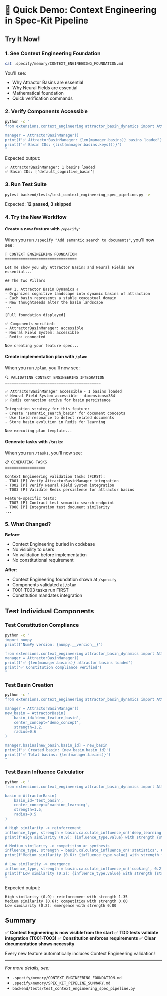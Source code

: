# 🚀 Quick Demo: Context Engineering in Spec-Kit Pipeline

## Try It Now!

### 1. See Context Engineering Foundation
```bash
cat .specify/memory/CONTEXT_ENGINEERING_FOUNDATION.md
```

You'll see:
- Why Attractor Basins are essential
- Why Neural Fields are essential
- Mathematical foundation
- Quick verification commands

### 2. Verify Components Accessible
```bash
python -c "
from extensions.context_engineering.attractor_basin_dynamics import AttractorBasinManager

manager = AttractorBasinManager()
print(f'✅ AttractorBasinManager: {len(manager.basins)} basins loaded')
print(f'✅ Basin IDs: {list(manager.basins.keys())}')
"
```

Expected output:
```
✅ AttractorBasinManager: 1 basins loaded
✅ Basin IDs: ['default_cognitive_basin']
```

### 3. Run Test Suite
```bash
pytest backend/tests/test_context_engineering_spec_pipeline.py -v
```

Expected: **12 passed, 3 skipped**

### 4. Try the New Workflow

#### Create a new feature with `/specify`:
When you run `/specify "Add semantic search to documents"`, you'll now see:

```
🌊 CONTEXT ENGINEERING FOUNDATION
================================

Let me show you why Attractor Basins and Neural Fields are essential...

## The Two Pillars

### 1. Attractor Basin Dynamics 🌀
- Organizes cognitive landscape into dynamic basins of attraction
- Each basin represents a stable conceptual domain
- New thoughtseeds alter the basin landscape
...

[Full foundation displayed]

✅ Components verified:
- AttractorBasinManager: accessible
- Neural Field System: accessible
- Redis: connected

Now creating your feature spec...
```

#### Create implementation plan with `/plan`:
When you run `/plan`, you'll now see:

```
🔍 VALIDATING CONTEXT ENGINEERING INTEGRATION
===========================================

✅ AttractorBasinManager accessible - 1 basins loaded
✅ Neural Field System accessible - dimensions=384
✅ Redis connection active for basin persistence

Integration strategy for this feature:
- Create 'semantic_search_basin' for document concepts
- Use field resonance to detect related documents
- Store basin evolution in Redis for learning

Now executing plan template...
```

#### Generate tasks with `/tasks`:
When you run `/tasks`, you'll now see:

```
📋 GENERATING TASKS
==================

Context Engineering validation tasks (FIRST):
- T001 [P] Verify AttractorBasinManager integration
- T002 [P] Verify Neural Field System integration
- T003 [P] Validate Redis persistence for attractor basins

Feature-specific tests:
- T007 [P] Contract test semantic search endpoint
- T008 [P] Integration test document similarity
...
```

### 5. What Changed?

**Before**:
- Context Engineering buried in codebase
- No visibility to users
- No validation before implementation
- No constitutional requirement

**After**:
- Context Engineering foundation shown at `/specify`
- Components validated at `/plan`
- T001-T003 tasks run FIRST
- Constitution mandates integration

## Test Individual Components

### Test Constitution Compliance
```bash
python -c "
import numpy
print(f'NumPy version: {numpy.__version__}')

from extensions.context_engineering.attractor_basin_dynamics import AttractorBasinManager
manager = AttractorBasinManager()
print(f'✅ {len(manager.basins)} attractor basins loaded')
print('✅ Constitution compliance verified')
"
```

### Test Basin Creation
```bash
python -c "
from extensions.context_engineering.attractor_basin_dynamics import AttractorBasinManager, AttractorBasin

manager = AttractorBasinManager()
new_basin = AttractorBasin(
    basin_id='demo_feature_basin',
    center_concept='demo_concept',
    strength=1.2,
    radius=0.6
)

manager.basins[new_basin.basin_id] = new_basin
print(f'✅ Created basin: {new_basin.basin_id}')
print(f'✅ Total basins: {len(manager.basins)}')
"
```

### Test Basin Influence Calculation
```bash
python -c "
from extensions.context_engineering.attractor_basin_dynamics import AttractorBasin

basin = AttractorBasin(
    basin_id='test_basin',
    center_concept='machine_learning',
    strength=1.5,
    radius=0.5
)

# High similarity -> reinforcement
influence_type, strength = basin.calculate_influence_on('deep_learning', 0.9)
print(f'High similarity (0.9): {influence_type.value} with strength {strength:.2f}')

# Medium similarity -> competition or synthesis
influence_type, strength = basin.calculate_influence_on('statistics', 0.6)
print(f'Medium similarity (0.6): {influence_type.value} with strength {strength:.2f}')

# Low similarity -> emergence
influence_type, strength = basin.calculate_influence_on('cooking', 0.2)
print(f'Low similarity (0.2): {influence_type.value} with strength {strength:.2f}')
"
```

Expected output:
```
High similarity (0.9): reinforcement with strength 1.35
Medium similarity (0.6): competition with strength 0.60
Low similarity (0.2): emergence with strength 0.80
```

## Summary

✅ **Context Engineering is now visible from the start**
✅ **TDD tests validate integration (T001-T003)**
✅ **Constitution enforces requirements**
✅ **Clear documentation shows necessity**

Every new feature automatically includes Context Engineering validation!

---

*For more details, see:*
- `.specify/memory/CONTEXT_ENGINEERING_FOUNDATION.md`
- `.specify/memory/SPEC_KIT_PIPELINE_SUMMARY.md`
- `backend/tests/test_context_engineering_spec_pipeline.py`
